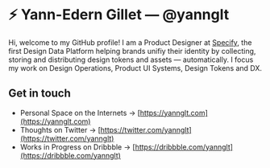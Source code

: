 # ⚡️ Yann-Edern Gillet — @yannglt

Hi, welcome to my GitHub profile! I am a Product Designer at [Specify](https://specifyapp.com), the first Design Data Platform helping brands unifiy their identity by collecting, storing and distributing design tokens and assets — automatically. I focus my work on Design Operations, Product UI Systems, Design Tokens and DX.

## Get in touch
- Personal Space on the Internets → [https://yannglt.com](https://yannglt.com)
- Thoughts on Twitter → [https://twitter.com/yannglt](https://twitter.com/yannglt)
- Works in Progress on Dribbble → [https://dribbble.com/yannglt](https://dribbble.com/yannglt)

